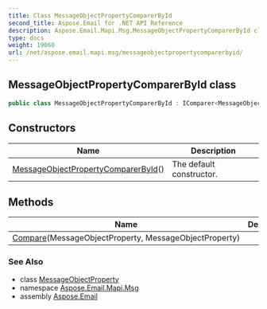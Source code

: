 ```yaml
---
title: Class MessageObjectPropertyComparerById
second_title: Aspose.Email for .NET API Reference
description: Aspose.Email.Mapi.Msg.MessageObjectPropertyComparerById class. 
type: docs
weight: 19060
url: /net/aspose.email.mapi.msg/messageobjectpropertycomparerbyid/
---
```

## MessageObjectPropertyComparerById class

```csharp
public class MessageObjectPropertyComparerById : IComparer<MessageObjectProperty>
```

## Constructors

| Name | Description |
| --- | --- |
| [MessageObjectPropertyComparerById](messageobjectpropertycomparerbyid/)() | The default constructor. |

## Methods

| Name | Description |
| --- | --- |
| [Compare](../../aspose.email.mapi.msg/messageobjectpropertycomparerbyid/compare/)(MessageObjectProperty, MessageObjectProperty) |  |

### See Also

* class [MessageObjectProperty](../messageobjectproperty/)
* namespace [Aspose.Email.Mapi.Msg](../../aspose.email.mapi.msg/)
* assembly [Aspose.Email](../../)


